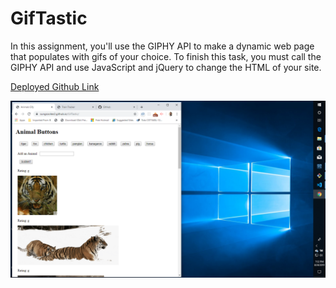 # GifTastic

In this assignment, you'll use the GIPHY API to make a dynamic web page that populates with gifs of your choice. To finish this task, you must call the GIPHY API and use JavaScript and jQuery to change the HTML of your site.

   
  [Deployed Github Link](https://sungsoolee2.github.io/GifTastic/)

  ![ScreenShot of App1](/gif1.png)
